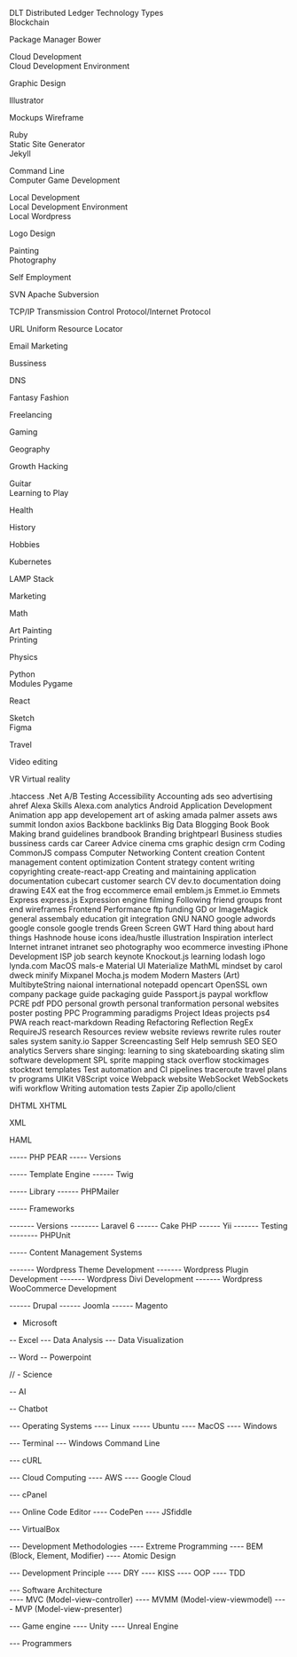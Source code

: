 DLT	Distributed Ledger Technology
Types	
Blockchain	
	
Package Manager	
Bower	
	
Cloud Development	
Cloud Development Environment	
	
Graphic Design	
	
Illustrator	
	
Mockups	
Wireframe	
	
	
Ruby	
Static Site Generator	
Jekyll	
	
	
Command Line	
Computer Game Development	
	
	
	
Local Development	
Local Development Environment	
Local Wordpress	
	
	
Logo Design	
	
	
Painting	
Photography	
	
	
Self Employment	
	
SVN 	Apache Subversion
	
TCP/IP	Transmission Control Protocol/Internet Protocol
	
URL	Uniform Resource Locator
	
Email Marketing	
	
Bussiness	
	
DNS	
	
Fantasy	
Fashion	
	
Freelancing	
	
Gaming	
	
Geography	
	
Growth Hacking	
	
Guitar	
Learning to Play	
	
Health	
	
History	
	
Hobbies	
	
Kubernetes	
	
LAMP Stack	
	
Marketing	
	
Math	
	
Art	
Painting	
Printing	
	
Physics	
	
Python	
Modules	
Pygame	
	
React	
	
Sketch	
Figma	
	
Travel	
	
Video editing	
	
VR	Virtual reality



.htaccess
.Net
A/B Testing
Accessibility
Accounting
ads seo
advertising
ahref
Alexa Skills
Alexa.com
analytics
Android Application Development
Animation
app
app developement
art of asking amada palmer
assets
aws summit london
axios
Backbone
backlinks
Big Data
Blogging
Book
Book Making
brand guidelines
brandbook
Branding
brightpearl
Business studies
bussiness cards
car
Career Advice
cinema
cms graphic design crm
Coding
CommonJS
compass 
Computer Networking
Content creation
Content management
content optimization
Content strategy
content writing
copyrighting
create-react-app
Creating and maintaining application documentation
cubecart
customer search
CV
dev.to
documentation
doing
drawing
E4X
eat the frog
eccommerce
email
emblem.js
Emmet.io
Emmets
Express
express.js
Expression engine
filming
Following
friend groups
front end wireframes
Frontend Performance
ftp
funding
GD or ImageMagick
general assembaly education 
git integration
GNU NANO
google adwords
google console
google trends
Green Screen
GWT
Hard thing about hard things
Hashnode
house
icons
idea/hustle
illustration
Inspiration
interlect
Internet
intranet
intranet seo photography woo ecommerce
investing
iPhone Development
ISP
job search
keynote
Knockout.js
learning
lodash
logo
lynda.com
MacOS
mals-e
Material UI
Materialize
MathML
mindset by carol dweck
minify
Mixpanel
Mocha.js
modem
Modern Masters (Art)
MultibyteString
naional international
notepadd
opencart
OpenSSL
own company
package guide
packaging guide
Passport.js
paypal workflow
PCRE
pdf
PDO
personal growth
personal tranformation
personal websites
poster
posting
PPC
Programming paradigms
Project Ideas
projects
ps4
PWA
reach
react-markdown
Reading
Refactoring
Reflection
RegEx
RequireJS
research
Resources
review website
reviews
rewrite rules
router
sales system
sanity.io
Sapper
Screencasting
Self Help
semrush
SEO
SEO analytics
Servers
share
singing: learning to sing
skateboarding
skating
slim
software development
SPL
sprite mapping
stack overflow
stockimages
stocktext
templates
Test automation and CI pipelines
traceroute
travel plans
tv programs
UIKit
V8Script
voice
Webpack
website
WebSocket
WebSockets
wifi
workflow
Writing automation tests
Zapier
Zip
apollo/client


DHTML
XHTML

XML

HAML


----- PHP PEAR
----- Versions

----- Template Engine
------ Twig

----- Library
------ PHPMailer

----- Frameworks

------- Versions
-------- Laravel 6
------ Cake PHP
------ Yii
------- Testing
-------- PHPUnit

----- Content Management Systems


------- Wordpress Theme Development
------- Wordpress Plugin Development
------- Wordpress Divi Development
------- Wordpress WooCommerce Development


------ Drupal
------ Joomla
------ Magento



<!--
----- Standard
----- Package Manager
------ Yarn
----- Version
------ ES5
----- Superset
----- StorybookJS
----- AJAX
----- JSON
----- Compiler
------ CoffeScript
----- Library
------ Jquery
------ D3JS
----- (Frontend) Frameworks
------ PhaserJS
------ Svelte
------ React
------- Framework
-------- Gatsby
-------- NextJS
------ StencilJS
------ SolidJS
------- SolidJS Start
------ Vue
------- Versions
-------- Vue 2
-------- Vue 3
------- Framework
-------- Nuxt
-------- Vuetify
------- State Management
-------- Vuex
-------- Pinia
------ Angular
----- Grunt
----- GulpJS
----- v8Engine
------ Node
------- Package Manager
-------- npm
-------- npx
-------- nvm
------- Headless, Content Management Systems
-------- Strapi CMS
-->



<!--
---- HTTP
-->


<!--

---- Linters

---- UI
----- Frameworks
------ Astro

---- API
---- Postman
---- Rest API
---- SCORM
---- XAPI
---- Web APIs
---- WebGL
---- Watson API
---- Stripe
----- Stripe API

---- YAML

---- Web Components
----- Framework
----- AMP.dev

---- RSS

---- Bun

---- Deno

---- Docker

---- Internet Hosted Service for Remote Development
------ Gitpod

---- Apache HTTP Server

--- Databases

---- MongoDB
---- MySQL
---- PostgreSQL
---- InnoDB
---- MariaDB

---- Firebase
---- Supabase


-->

<!--
---- R
---- Ruby
----- Frameworks
------ Ruby on rails
---- Go
---- Java
---- Swift - Apple Developer
---- ASP.NET
---- Flutter
---- C
---- C#
---- C++
---- Objective C
---- Visual Basic
---- Arduino 
---- Processing
---- P5js
-->


- Microsoft

-- Excel
--- Data Analysis
--- Data Visualization

-- Word
-- Powerpoint



// - Science

-- AI

-- Chatbot

--- Operating Systems
---- Linux
----- Ubuntu
---- MacOS
---- Windows

--- Terminal
--- Windows Command Line

--- cURL

--- Cloud Computing
---- AWS
---- Google Cloud

--- cPanel

--- Online Code Editor
---- CodePen
---- JSfiddle

--- VirtualBox

--- Development Methodologies
---- Extreme Programming
---- BEM (Block, Element, Modifier)
---- Atomic Design

--- Development Principle 
---- DRY
---- KISS
---- OOP
---- TDD

--- Software Architecture	
---- MVC (Model-view-controller)
---- MVMM (Model-view-viewmodel)
---- MVP (Model-view-presenter)

--- Game engine
---- Unity
---- Unreal Engine

--- Programmers

